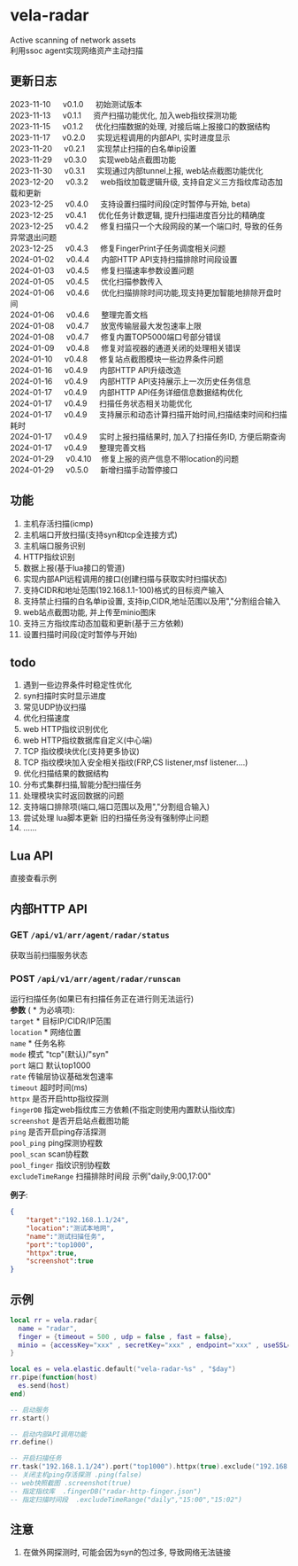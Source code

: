 # vela-radar
Active scanning of network assets  
利用ssoc agent实现网络资产主动扫描  


## 更新日志
2023-11-10 &emsp; v0.1.0 &emsp; 初始测试版本  
2023-11-13 &emsp; v0.1.1 &emsp; 资产扫描功能优化, 加入web指纹探测功能  
2023-11-15 &emsp; v0.1.2 &emsp; 优化扫描数据的处理, 对接后端上报接口的数据结构  
2023-11-17 &emsp; v0.2.0 &emsp; 实现远程调用的内部API, 实时进度显示  
2023-11-20 &emsp; v0.2.1 &emsp; 实现禁止扫描的白名单ip设置  
2023-11-29 &emsp; v0.3.0 &emsp; 实现web站点截图功能  
2023-11-30 &emsp; v0.3.1 &emsp; 实现通过内部tunnel上报, web站点截图功能优化  
2023-12-20 &emsp; v0.3.2 &emsp; web指纹加载逻辑升级, 支持自定义三方指纹库动态加载和更新  
2023-12-25 &emsp; v0.4.0 &emsp; 支持设置扫描时间段(定时暂停与开始, beta)  
2023-12-25 &emsp; v0.4.1 &emsp; 优化任务计数逻辑, 提升扫描进度百分比的精确度  
2023-12-25 &emsp; v0.4.2 &emsp; 修复扫描只一个大段网段的某一个端口时, 导致的任务异常退出问题  
2023-12-25 &emsp; v0.4.3 &emsp; 修复FingerPrint子任务调度相关问题  
2024-01-02 &emsp; v0.4.4 &emsp; 内部HTTP API支持扫描排除时间段设置  
2024-01-03 &emsp; v0.4.5 &emsp; 修复扫描速率参数设置问题  
2024-01-05 &emsp; v0.4.5 &emsp; 优化扫描参数传入    
2024-01-06 &emsp; v0.4.6 &emsp; 优化扫描排除时间功能,现支持更加智能地排除开盘时间       
2024-01-06 &emsp; v0.4.6 &emsp; 整理完善文档       
2024-01-08 &emsp; v0.4.7 &emsp; 放宽传输层最大发包速率上限  
2024-01-08 &emsp; v0.4.7 &emsp; 修复内置TOP5000端口号部分错误   
2024-01-09 &emsp; v0.4.8 &emsp; 修复对监视器的通道关闭的处理相关错误  
2024-01-10 &emsp; v0.4.8 &emsp; 修复站点截图模块一些边界条件问题  
2024-01-16 &emsp; v0.4.9 &emsp; 内部HTTP API升级改造  
2024-01-16 &emsp; v0.4.9 &emsp; 内部HTTP API支持展示上一次历史任务信息  
2024-01-17 &emsp; v0.4.9 &emsp; 内部HTTP API任务详细信息数据结构优化  
2024-01-17 &emsp; v0.4.9 &emsp; 扫描任务状态相关功能优化  
2024-01-17 &emsp; v0.4.9 &emsp; 支持展示和动态计算扫描开始时间,扫描结束时间和扫描耗时  
2024-01-17 &emsp; v0.4.9 &emsp; 实时上报扫描结果时, 加入了扫描任务ID, 方便后期查询           
2024-01-17 &emsp; v0.4.9 &emsp; 整理完善文档          
2024-01-29 &emsp; v0.4.10&emsp; 修复上报的资产信息不带location的问题  
2024-01-29 &emsp; v0.5.0 &emsp; 新增扫描手动暂停接口   






## 功能
1. 主机存活扫描(icmp)
2. 主机端口开放扫描(支持syn和tcp全连接方式)
3. 主机端口服务识别
4. HTTP指纹识别
5. 数据上报(基于lua接口的管道)
6. 实现内部API远程调用的接口(创建扫描与获取实时扫描状态)
7. 支持CIDR和地址范围(192.168.1.1-100)格式的目标资产输入
8. 支持禁止扫描的白名单ip设置, 支持ip,CIDR,地址范围以及用","分割组合输入
9. web站点截图功能, 并上传至minio图床
10. 支持三方指纹库动态加载和更新(基于三方依赖)
11. 设置扫描时间段(定时暂停与开始)


## todo
1. 遇到一些边界条件时稳定性优化
2. syn扫描时实时显示进度 
3. 常见UDP协议扫描
4. 优化扫描速度
5. web HTTP指纹识别优化
6. web HTTP指纹数据库自定义(中心端)
7. TCP 指纹模块优化(支持更多协议)
8.  TCP 指纹模块加入安全相关指纹(FRP,CS listener,msf listener....)
9.  优化扫描结果的数据结构
10. 分布式集群扫描,智能分配扫描任务
11. 处理模块实时返回数据的问题  
12. 支持端口排除项(端口,端口范围以及用","分割组合输入)
13. 尝试处理 lua脚本更新 旧的扫描任务没有强制停止问题  
14. ……  

## Lua API
  直接查看示例  

## 内部HTTP API
### **GET** `/api/v1/arr/agent/radar/status`  
获取当前扫描服务状态   
### **POST** `/api/v1/arr/agent/radar/runscan`  
运行扫描任务(如果已有扫描任务正在进行则无法运行)  
**参数**   ( * 为必填项):  
`target`  *  目标IP/CIDR/IP范围  
`location`  *  网络位置  
`name`  *  任务名称  
`mode`  模式 "tcp"(默认)/"syn"  
`port`  端口  默认top1000  
`rate`  传输层协议基础发包速率   
`timeout`  超时时间(ms)  
`httpx`  是否开启http指纹探测  
`fingerDB`  指定web指纹库三方依赖(不指定则使用内置默认指纹库)   
`screenshot`  是否开启站点截图功能  
`ping`  是否开启ping存活探测  
`pool_ping`  ping探测协程数      
`pool_scan`  scan协程数  
`pool_finger` 指纹识别协程数   
`excludeTimeRange`  扫描排除时间段 示例"daily,9:00,17:00"  

**例子**:  
```json
{
    "target":"192.168.1.1/24",
    "location":"测试本地网",
    "name":"测试扫描任务",
    "port":"top1000",
    "httpx":true,
    "screenshot":true
}
```




## 示例
```lua
local rr = vela.radar{
  name = "radar",
  finger = {timeout = 500 , udp = false , fast = false},
  minio = {accessKey="xxx" , secretKey="xxx" , endpoint="xxx" , useSSL=false}
}

local es = vela.elastic.default("vela-radar-%s" , "$day")
rr.pipe(function(host)
  es.send(host)
end)

-- 启动服务
rr.start()

-- 启动内部API调用功能
rr.define()

-- 开启扫描任务
rr.task("192.168.1.1/24").port("top1000").httpx(true).exclude("192.168.1.100,192.168.1.10-20").run()
-- 关闭主机ping存活探测 .ping(false)
-- web快照截图 .screenshot(true)
-- 指定指纹库  .fingerDB("radar-http-finger.json")
-- 指定扫描时间段  .excludeTimeRange("daily","15:00","15:02")
```

## 注意
1. 在做外网探测时, 可能会因为syn的包过多, 导致网络无法链接